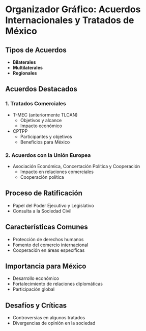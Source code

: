 # Organizador Gráfico: Acuerdos Internacionales y Tratados de México

## Tipos de Acuerdos
- **Bilaterales**
- **Multilaterales**
- **Regionales**

## Acuerdos Destacados
### 1. Tratados Comerciales
   - T-MEC (anteriormente TLCAN)
     - Objetivos y alcance
     - Impacto económico
   - CPTPP
     - Participantes y objetivos
     - Beneficios para México
### 2. Acuerdos con la Unión Europea
   - Asociación Económica, Concertación Política y Cooperación
     - Impacto en relaciones comerciales
     - Cooperación política

## Proceso de Ratificación
- Papel del Poder Ejecutivo y Legislativo
- Consulta a la Sociedad Civil

## Características Comunes
- Protección de derechos humanos
- Fomento del comercio internacional
- Cooperación en áreas específicas

## Importancia para México
- Desarrollo económico
- Fortalecimiento de relaciones diplomáticas
- Participación global

## Desafíos y Críticas
- Controversias en algunos tratados
- Divergencias de opinión en la sociedad

